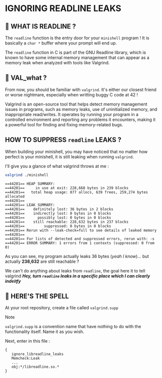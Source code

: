 # IGNORING READLINE LEAKS

## 🚀 WHAT IS READLINE ?

The `readline` function is the entry door for your `minishell` program ! It is basically a `char *` buffer where your prompt will end up.

The `readline` function in C is part of the GNU Readline library, which is known to have some internal memory management that can appear as a memory leak when analyzed with tools like Valgrind.

## 🤔 VAL_what ?

From now, you should be familiar with `valgrind`. It's either our closest friend or worse nightmare, especially when writting buggy C code at 42 !

Valgrind is an open-source tool that helps detect memory management issues in programs, such as memory leaks, use of uninitialized memory, and inappropriate read/writes.
It operates by running your program in a controlled environment and reporting any problems it encounters, making it a powerful tool for finding and fixing memory-related bugs.


## HOW TO SUPPRESS `readline` LEAKS ?

When building your minishell, you may have noticed that no matter how perfect is your minishell, it is still leaking when running `valgrind`.

I'll give you a glance of what valgrind throws at me :

``` bash
valgrind ./minishell
```

```
==44201== HEAP SUMMARY:
==44201==     in use at exit: 228,668 bytes in 239 blocks
==44201==   total heap usage: 877 allocs, 639 frees, 259,274 bytes allocated
==44201== 
==44201== LEAK SUMMARY:
==44201==    definitely lost: 36 bytes in 2 blocks
==44201==    indirectly lost: 0 bytes in 0 blocks
==44201==      possibly lost: 0 bytes in 0 blocks
==44201==    still reachable: 228,632 bytes in 237 blocks
==44201==         suppressed: 0 bytes in 0 blocks
==44201== Rerun with --leak-check=full to see details of leaked memory
==44201== 
==44201== For lists of detected and suppressed errors, rerun with: -s
==44201== ERROR SUMMARY: 1 errors from 1 contexts (suppressed: 0 from 0)

```

As you can see, my program actually leaks 36 bytes (*yeah I know*)... but actually **238,632** are still reachable ?

We can't do anything about leaks from `readline`, the goal here it to tell valgrind ***Hey, turn `readline` leaks in a specific place which I can clearly indeitfy***

## 🧙 HERE'S THE SPELL

At your root repository, create a file called `valgrind.supp`

> [!NOTE]  
> `valgrind.supp` is a convention name that have nothing to do with the functionality itself. Name it as you wish.

Next, enter in this file :

```
{
   ignore_libreadline_leaks
   Memcheck:Leak
   ...
   obj:*/libreadline.so.*
}
```
